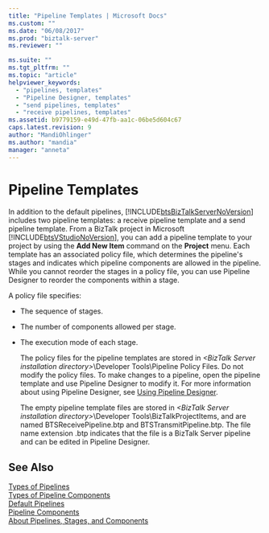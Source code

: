 ```yaml
---
title: "Pipeline Templates | Microsoft Docs"
ms.custom: ""
ms.date: "06/08/2017"
ms.prod: "biztalk-server"
ms.reviewer: ""

ms.suite: ""
ms.tgt_pltfrm: ""
ms.topic: "article"
helpviewer_keywords: 
  - "pipelines, templates"
  - "Pipeline Designer, templates"
  - "send pipelines, templates"
  - "receive pipelines, templates"
ms.assetid: b9779159-e49d-47fb-aa1c-06be5d604c67
caps.latest.revision: 9
author: "MandiOhlinger"
ms.author: "mandia"
manager: "anneta"
---
```

# Pipeline Templates
In addition to the default pipelines, [!INCLUDE[btsBizTalkServerNoVersion](../includes/btsbiztalkservernoversion-md.md)] includes two pipeline templates: a receive pipeline template and a send pipeline template. From a BizTalk project in Microsoft [!INCLUDE[btsVStudioNoVersion](../includes/btsvstudionoversion-md.md)], you can add a pipeline template to your project by using the **Add New Item** command on the **Project** menu. Each template has an associated policy file, which determines the pipeline's stages and indicates which pipeline components are allowed in the pipeline. While you cannot reorder the stages in a policy file, you can use Pipeline Designer to reorder the components within a stage.  
  
 A policy file specifies:  
  
- The sequence of stages.  
  
- The number of components allowed per stage.  
  
- The execution mode of each stage.  
  
  The policy files for the pipeline templates are stored in *\<BizTalk Server installation directory\>*\Developer Tools\Pipeline Policy Files. Do not modify the policy files. To make changes to a pipeline, open the pipeline template and use Pipeline Designer to modify it. For more information about using Pipeline Designer, see [Using Pipeline Designer](../core/using-pipeline-designer.md).  
  
  The empty pipeline template files are stored in *\<BizTalk Server installation directory\>*\Developer Tools\BizTalkProjectItems, and are named BTSReceivePipeline.btp and BTSTransmitPipeline.btp. The file name extension .btp indicates that the file is a BizTalk Server pipeline and can be edited in Pipeline Designer.  
  
## See Also  
 [Types of Pipelines](../core/types-of-pipelines.md)   
 [Types of Pipeline Components](../core/types-of-pipeline-components.md)   
 [Default Pipelines](../core/default-pipelines.md)   
 [Pipeline Components](../core/pipeline-components.md)   
 [About Pipelines, Stages, and Components](../core/about-pipelines-stages-and-components.md)